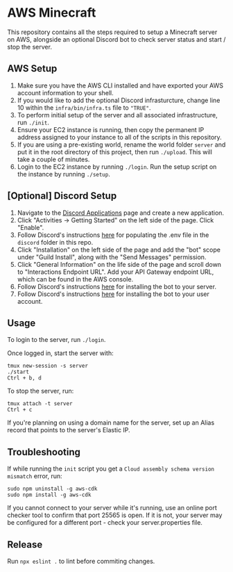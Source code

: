 # AWS Minecraft
This repository contains all the steps required to setup a Minecraft server on AWS, alongside an optional Discord bot to check server status and start / stop the server.

## AWS Setup
1. Make sure you have the AWS CLI installed and have exported your AWS account information to your shell.  
2. If you would like to add the optional Discord infrasturcture, change line 10 within the `infra/bin/infra.ts` file to `"TRUE"`.
3. To perform initial setup of the server and all associated infrastructure, run `./init`.  
4. Ensure your EC2 instance is running, then copy the permanent IP address assigned to your instance to all of the scripts in this repository.
5. If you are using a pre-existing world, rename the world folder `server` and put it in the root directory of this project, then run `./upload`. This will take a couple of minutes.  
6. Login to the EC2 instance by running `./login`. Run the setup script on the instance by running `./setup`.  

## [Optional] Discord Setup
1. Navigate to the [Discord Applications](https://discord.com/developers/applications) page and create a new application.
2. Click "Activities -> Getting Started" on the left side of the page. Click "Enable".
3. Follow Discord's instructions [here](https://discord.com/developers/docs/quick-start/getting-started#fetching-your-credentials) for populating the .env file in the `discord` folder in this repo.
4. Click "Installation" on the left side of the page and add the "bot" scope under "Guild Install", along with the "Send Messages" permission.
5. Click "General Information" on the life side of the page and scroll down to "Interactions Endpoint URL". Add your API Gateway endpoint URL, which can be found in the AWS console.
6. Follow Discord's instructions [here](https://discord.com/oauth2/authorize?client_id=1295104349139374141) for installing the bot to your server.
7. Follow Discord's instructions [here](https://discord.com/oauth2/authorize?client_id=1295104349139374141) for installing the bot to your user account.

## Usage
To login to the server, run `./login`.  

Once logged in, start the server with:
```
tmux new-session -s server
./start
Ctrl + b, d
```

To stop the server, run:
```
tmux attach -t server
Ctrl + c
```

If you're planning on using a domain name for the server, set up an Alias record that points to the server's Elastic IP.

<!-- 1. From within the server folder (which is not commited in this repo), run `tmux` to create a new session. Run `./start.sh` to start the server.
2. Now type Ctrl+B then D to detach from this tmux head. You can now exit out of your EC2 instance without the server stopping. To reattach to the head, run `tmux attach -t 0`. -->


## Troubleshooting
If while running the `init` script you get a `Cloud assembly schema version mismatch` error, run:
```
sudo npm uninstall -g aws-cdk
sudo npm install -g aws-cdk
```

If you cannot connect to your server while it's running, use an online port checker tool to confirm that port 25565 is open. If it is not, your server may be configured for a different port - check your server.properties file.

## Release
Run `npx eslint .` to lint before commiting changes.